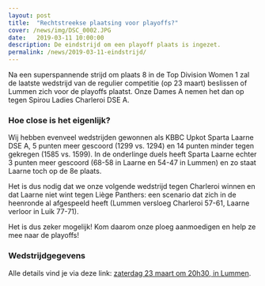 ```yaml
---
layout: post
title:  "Rechtstreekse plaatsing voor playoffs?"
cover: /news/img/DSC_0002.JPG
date:   2019-03-11 10:00:00
description: De eindstrijd om een playoff plaats is ingezet.
permalink: /news/2019-03-11-eindstrijd/
---
```


Na een superspannende strijd om plaats 8 in de Top Division Women 1 zal de laatste wedstrijd van de regulier competitie (op 23 maart) beslissen of Lummen zich voor de playoffs plaatst. Onze Dames A nemen het dan op tegen Spirou Ladies Charleroi DSE A.

### Hoe close is het eigenlijk?

Wij hebben evenveel wedstrijden gewonnen als KBBC Upkot Sparta Laarne DSE A, 5 punten meer gescoord (1299 vs. 1294) en 14 punten minder tegen gekregen (1585 vs. 1599). In de onderlinge duels heeft Sparta Laarne echter 3 punten meer gescoord (68-58 in Laarne en 54-47 in Lummen) en zo staat Laarne toch op de 8e plaats.

Het is dus nodig dat we onze volgende wedstrijd tegen Charleroi winnen en dat Laarne niet wint tegen Liège Panthers: een scenario dat zich in de heenronde al afgespeeld heeft (Lummen versloeg Charleroi 57-61, Laarne verloor in Luik 77-71). 

Het is dus zeker mogelijk! Kom daarom onze ploeg aanmoedigen en help ze mee naar de playoffs! 

### Wedstrijdgegevens

Alle details vind je via deze link:  [zaterdag 23 maart om 20h30, in Lummen](/match/?matchid=BVBL18199180NADSE11ABL).